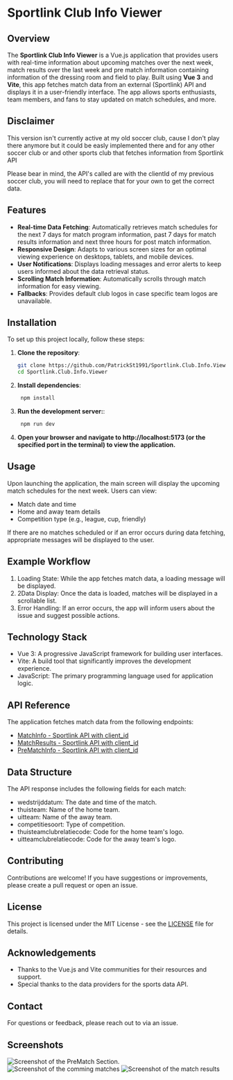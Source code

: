 # Sportlink Club Info Viewer

## Overview

The **Sportlink Club Info Viewer** is a Vue.js application that provides users with real-time information about upcoming matches over the next week, match results over the last week and pre match information containing information of the dressing room and field to play. Built using **Vue 3** and **Vite**, this app fetches match data from an external (Sportlink) API and displays it in a user-friendly interface. The app allows sports enthusiasts, team members, and fans to stay updated on match schedules, and more.

## Disclaimer
This version isn't currently active at my old soccer club, cause I don't play there anymore but it could be easly implemented there and for any other soccer club or and other sports club that fetches information from Sportlink API

Please bear in mind, the API's called are with the clientId of my previous soccer club, you will need to replace that for your own to get the correct data.

## Features

- **Real-time Data Fetching**: Automatically retrieves match schedules for the next 7 days for match program information, past 7 days for match results information and next three hours for post match information.
- **Responsive Design**: Adapts to various screen sizes for an optimal viewing experience on desktops, tablets, and mobile devices.
- **User Notifications**: Displays loading messages and error alerts to keep users informed about the data retrieval status.
- **Scrolling Match Information**: Automatically scrolls through match information for easy viewing.
- **Fallbacks**: Provides default club logos in case specific team logos are unavailable.

## Installation

To set up this project locally, follow these steps:

1. **Clone the repository**:
   ```bash
   git clone https://github.com/PatrickSt1991/Sportlink.Club.Info.Viewer.git
   cd Sportlink.Club.Info.Viewer

2. **Install dependencies**:
   ```bash
    npm install

3. **Run the development server:**:
   ```bash
    npm run dev

4. **Open your browser and navigate to http://localhost:5173 (or the specified port in the terminal) to view the application.**

## Usage

Upon launching the application, the main screen will display the upcoming match schedules for the next week. Users can view:

 - Match date and time
 - Home and away team details
 - Competition type (e.g., league, cup, friendly)

If there are no matches scheduled or if an error occurs during data fetching, appropriate messages will be displayed to the user.

## Example Workflow

 1. Loading State: While the app fetches match data, a loading message will be displayed.
 2. 2Data Display: Once the data is loaded, matches will be displayed in a scrollable list.
 3. Error Handling: If an error occurs, the app will inform users about the issue and suggest possible actions.

## Technology Stack

 - Vue 3: A progressive JavaScript framework for building user interfaces.
 - Vite: A build tool that significantly improves the development experience.
 - JavaScript: The primary programming language used for application logic.

## API Reference

The application fetches match data from the following endpoints:
- [MatchInfo - Sportlink API with client_id](https://data.sportlink.com/programma?gebruiklokaleteamgegevens=NEE&aantaldagen=7&eigenwedstrijden=JA&thuis=JA&uit=JA&client_id=iLqhgc5Npa)
- [MatchResults - Sportlink API with client_id](https://data.sportlink.com/uitslagen?gebruiklokaleteamgegevens=NEE&thuis=JA&uit=JA&client_id=iLqhgc5Npa)
- [PreMatchInfo - Sportlink API with client_id](https://data.sportlink.com/programma?gebruiklokaleteamgegevens=NEE&eigenwedstrijden=JA&thuis=JA&uit=NEE&client_id=iLqhgc5Npa)

## Data Structure

The API response includes the following fields for each match:

 - wedstrijddatum: The date and time of the match.
 - thuisteam: Name of the home team.
 - uitteam: Name of the away team.
 - competitiesoort: Type of competition.
 - thuisteamclubrelatiecode: Code for the home team's logo.
 - uitteamclubrelatiecode: Code for the away team's logo.

## Contributing

Contributions are welcome! If you have suggestions or improvements, please create a pull request or open an issue.

## License

This project is licensed under the MIT License - see the [LICENSE](/LICENSE) file for details.

## Acknowledgements

 - Thanks to the Vue.js and Vite communities for their resources and support.
 - Special thanks to the data providers for the sports data API.

## Contact

For questions or feedback, please reach out to via an issue.

## Screenshots
![Screenshot of the PreMatch Section.](/.screenshots/PreMatchInfo.png)
![Screenshot of the comming matches](/.screenshots/matchProgram.png)
![Screenshot of the match results](/.screenshots/matchResults.png)
